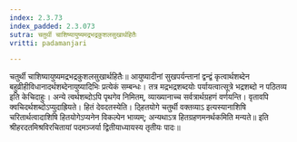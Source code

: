 ```yaml
---
index: 2.3.73
index_padded: 2.3.073
sutra: चतुर्थी चाशिष्यायुष्यमद्रभद्रकुशलसुखार्थहितैः
vritti: padamanjari

---
```

  चतुर्थी चाशिष्यायुष्यमद्रभद्रकुशलसुखार्थहितैः॥ आयुष्यादीनां सुखपर्यन्तानां द्वन्द्वं कृत्वार्थशब्देन बहुव्रीहीविधानादर्थशब्देनायुष्यादिभिः प्रत्येकं सम्बन्धः। तत्र मद्रभद्रशब्दयोः पर्यायत्वात्सूत्रे भद्रशब्दो न पठितव्य इति केचिदाहुः। अन्ये त्वर्थशब्दोऽपि पृथगेव निमितम्, व्याख्यानाच्च सर्वत्रार्थग्रहणं वर्णयन्ति। वृतावपि क्वचिदर्थशब्दोऽप्युदाह्रियते।  हितं देवदतस्येति। ठ्हितयोगे चतुर्थी वक्तव्याऽ इत्यस्यानाशिषि चरितार्थत्वादाशिषि हितयोगेऽप्यनेन विकल्पेन भाव्यम्; अन्यथाऽत्र हितग्रहणमनर्थकमिति मन्यते॥ इति श्रीहरदतमिश्रविरचितायां पदमञ्जर्या द्वितीयाध्यायस्य तृतीयः पादः॥